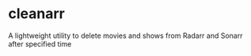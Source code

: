 # cleanarr
A lightweight utility to delete movies and shows from Radarr and Sonarr after specified time
